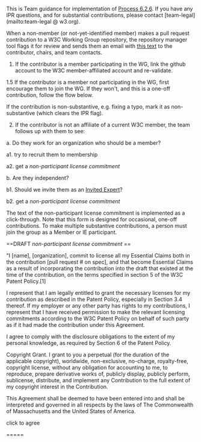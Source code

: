 This is Team guidance for implementation of [Process 6.2.6](https://www.w3.org/Consortium/Process/#contributor-license). If you have any IPR questions, and for substantial contributions, please contact [team-legal](mailto:team-legal @ w3.org).

When a non-member (or not-yet-identified member) makes a pull request contribution to a W3C Working Group repository, the repository manager tool flags it for review and sends them an email with [this text](https://github.com/w3c/ash-nazg/blob/master/templates/affiliation-mail.txt) to the contributor, chairs, and team contacts.

1. If the contributor is a member participating in the WG, link the github account to the W3C member-affiliated account and re-validate.

1.5 If the contributor is a member not participating in the WG, first encourage them to join the WG. If they won't, and this is a one-off contribution, follow the flow below. 

If the contribution is non-substantive, e.g. fixing a typo, mark it as non-substantive (which clears the IPR flag). 

2. If the contributor is not an affiliate of a current W3C member, the team follows up with them to see:

 a. Do they work for an organization who should be a member?

  a1. try to recruit them to membership
   
  a2. get a *non-participant license commitment* 

b. Are they independent?

  b1. Should we invite them as an [Invited Expert](https://www.w3.org/participate/invited-experts/)?
  
  b2. get a *non-participant license commitment* 
  
  The text of the non-participant license commitment is implemented as a click-through. Note that this form is designed for occasional, one-off contributions. To make multiple substantive contributions, a person must join the group as a Member or IE participant.
  
  
 ==DRAFT *non-participant license commitment*  ==
 
"I [name], [organization], commit to license all my Essential Claims
both in the contribution [pull request # on spec], and that become
Essential Claims as a result of incorporating the contribution into the
draft that existed at the time of the contribution, on the terms
specified in section 5 of the W3C Patent Policy.[1]

I represent that I am legally entitled to grant the necessary licenses
for my contribution as described in the Patent Policy, especially in
Section 3.4 thereof. If my employer or any other party has rights to my
contributions, I represent that I have received permission to make the
relevant licensing commitments according to the W3C Patent Policy on
behalf of such party as if it had made the contribution under this
Agreement.

I agree to comply with the disclosure obligations to the extent of my
personal knowledge, as required by Section 6 of the Patent Policy.

Copyright Grant. I grant to you a perpetual (for the duration of the
applicable copyright), worldwide, non-exclusive, no-charge,
royalty-free, copyright license, without any obligation for accounting
to me, to reproduce, prepare derivative works of, publicly display,
publicly perform, sublicense, distribute, and implement any Contribution
to the full extent of my copyright interest in the Contribution.


This Agreement shall be deemed to have been entered into and shall be
interpreted and governed in all respects by the laws of The Commonwealth
of Massachusetts and the United States of America.

click to agree

 =====
